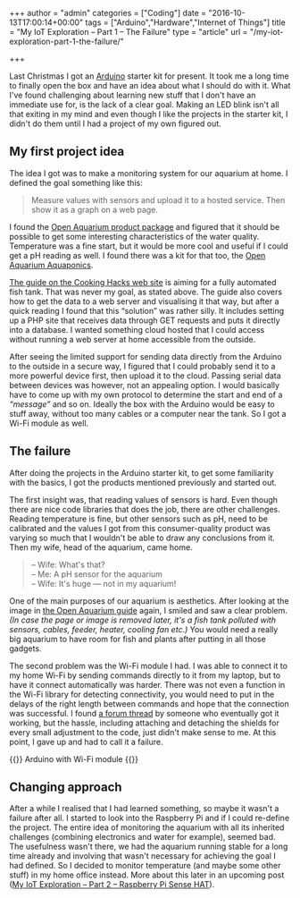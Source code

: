 +++
author = "admin"
categories = ["Coding"]
date = "2016-10-13T17:00:14+00:00"
tags = ["Arduino","Hardware","Internet of Things"]
title = "My IoT Exploration – Part 1 – The Failure"
type = "article"
url = "/my-iot-exploration-part-1-the-failure/"

+++

Last Christmas I got an [Arduino][1] starter kit for present. It took me a long time to finally open the box and have an idea about what I should do with it. What I've found challenging about learning new stuff that I don't have an immediate use for, is the lack of a clear goal. Making an LED blink isn't all that exiting in my mind and even though I like the projects in the starter kit, I didn't do them until I had a project of my own figured out.

## My first project idea

The idea I got was to make a monitoring system for our aquarium at home. I defined the goal something like this:

> Measure values with sensors and upload it to a hosted service. Then show it as a graph on a web page.

I found the [Open Aquarium product package][2] and figured that it should be possible to get some interesting characteristics of the water quality. Temperature was a fine start, but it would be more cool and useful if I could get a pH reading as well. I found there was a kit for that too, the [Open Aquarium Aquaponics][3].

[The guide on the Cooking Hacks web site][4] is aiming for a fully automated fish tank. That was never my goal, as stated above. The guide also covers how to get the data to a web server and visualising it that way, but after a quick reading I found that this &#8220;solution&#8221; was rather silly. It includes setting up a PHP site that receives data through GET requests and puts it directly into a database. I wanted something cloud hosted that I could access without running a web server at home accessible from the outside.

After seeing the limited support for sending data directly from the Arduino to the outside in a secure way, I figured that I could probably send it to a more powerful device first, then upload it to the cloud. Passing serial data between devices was however, not an appealing option. I would basically have to come up with my own protocol to determine the start and end of a _&#8220;message&#8221;_ and so on. Ideally the box with the Arduino would be easy to stuff away, without too many cables or a computer near the tank. So I got a Wi-Fi module as well.

## The failure

After doing the projects in the Arduino starter kit, to get some familiarity with the basics, I got the products mentioned previously and started out.

The first insight was, that reading values of sensors is hard. Even though there are nice code libraries that does the job, there are other challenges. Reading temperature is fine, but other sensors such as pH, need to be calibrated and the values I got from this consumer-quality product was varying so much that I wouldn't be able to draw any conclusions from it. Then my wife, head of the aquarium, came home.

> &#8211; Wife: What's that?<br>
  &#8211; Me: A pH sensor for the aquarium<br>
  &#8211; Wife: It's huge — not in my aquarium!

One of the main purposes of our aquarium is aesthetics. After looking at the image in [the Open Aquarium guide][4] again, I smiled and saw a clear problem. _(In case the page or image is removed later, it's a fish tank polluted with sensors, cables, feeder, heater, cooling fan etc.)_ You would need a really big aquarium to have room for fish and plants after putting in all those gadgets.

The second problem was the Wi-Fi module I had. I was able to connect it to my home Wi-Fi by sending commands directly to it from my laptop, but to have it connect automatically was harder. There was not even a function in the Wi-Fi library for detecting connectivity, you would need to put in the delays of the right length between commands and hope that the connection was successful. I found [a forum thread][5] by someone who eventually got it working, but the hassle, including attaching and detaching the shields for every small adjustment to the code, just didn't make sense to me. At this point, I gave up and had to call it a failure.

{{<post-image image="arduino-3-1024x684.jpg" alt="Arduino with Wi-Fi module">}}
Arduino with Wi-Fi module
{{</post-image>}}

## Changing approach

After a while I realised that I had learned something, so maybe it wasn't a failure after all. I started to look into the Raspberry Pi and if I could re-define the project. The entire idea of monitoring the aquarium with all its inherited challenges (combining electronics and water for example), seemed bad. The usefulness wasn't there, we had the aquarium running stable for a long time already and involving that wasn't necessary for achieving the goal I had defined. So I decided to monitor temperature (and maybe some other stuff) in my home office instead. More about this later in an upcoming post ([My IoT Exploration – Part 2 – Raspberry Pi Sense HAT][6]).

 [1]: https://www.arduino.cc/
 [2]: https://www.cooking-hacks.com/open-aquarium-basic
 [3]: https://www.cooking-hacks.com/open-aquarium-aquaponics
 [4]: https://www.cooking-hacks.com/documentation/tutorials/open-aquarium-aquaponics-fish-tank-monitoring-arduino/
 [5]: https://www.cooking-hacks.com/forum/viewtopic.php?f=29&t=8576
 [6]: /my-iot-exploration-part-2-raspberry-pi-sense-hat/
